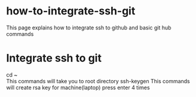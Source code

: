 # how-to-integrate-ssh-git
This page explains how to integrate ssh to github and basic git hub commands

# Integrate ssh to git
cd ~  
  This commands will take you to root directory
ssh-keygen
  This commands will create rsa key for machine(laptop)
press enter 4 times

